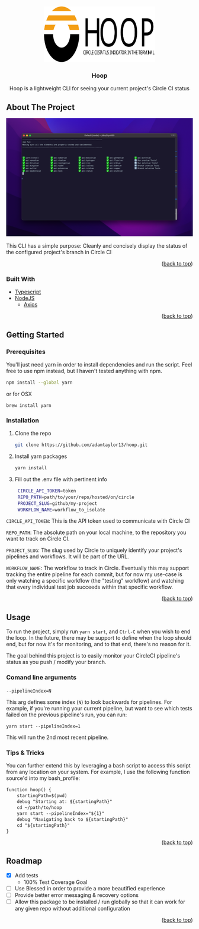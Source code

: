 <div id="top"></div>



<!-- PROJECT LOGO -->
<br />
<div align="center">
  <a href="https://github.com/adamtaylor13/hoop">
    <img src="https://github.com/adamtaylor13/hoop/blob/master/images/logo.svg" alt="Logo" width="300" height="150">
    <!-- Generated using artifical intelligence at: https://creator.nightcafe.studio -->
  </a>

<h3 align="center">Hoop</h3>
  <p align="center">
    Hoop is a lightweight CLI for seeing your current project's Circle CI status
    <!-- 
    <a href="https://github.com/adamtaylor13/hoop">View Demo</a>
    ·
    <a href="https://github.com/adamtaylor13/hoop/issues">Report Bug</a>
    ·
    <a href="https://github.com/adamtaylor13/hoop/issues">Request Feature</a>
    -->
  </p>
</div>


## About The Project

![Example Output](https://github.com/adamtaylor13/hoop/blob/master/images/example_output.png)


This CLI has a simple purpose: Cleanly and concisely display the status of the configured project's branch in Circle CI

<p align="right">(<a href="#top">back to top</a>)</p>


### Built With

* [Typescript](https://www.typescriptlang.org/)
* [NodeJS](https://nodejs.org/en/)
    * [Axios](https://axios-http.com/docs/intro)

<p align="right">(<a href="#top">back to top</a>)</p>


## Getting Started

### Prerequisites

You'll just need yarn in order to install dependencies and run the script. Feel free to use
npm instead, but I haven't tested anything with npm.
```sh
npm install --global yarn
```
or for OSX
```shell
brew install yarn
```

### Installation

1. Clone the repo
   ```sh
   git clone https://github.com/adamtaylor13/hoop.git
   ```
2. Install yarn packages
   ```sh
   yarn install
   ```
3. Fill out the .env file with pertinent info
   ```sh
    CIRCLE_API_TOKEN=token
    REPO_PATH=path/to/your/repo/hosted/on/circle
    PROJECT_SLUG=github/my-project
    WORKFLOW_NAME=workflow_to_isolate
   ```
   
`CIRCLE_API_TOKEN`: This is the API token used to communicate with Circle CI

`REPO_PATH`: The absolute path on your local machine, to the repository you want to track on Circle CI.

`PROJECT_SLUG`: The slug used by Circle to uniquely identify your project's pipelines and workflows. It will be part
of the URL.

`WORKFLOW_NAME`: The workflow to track in Circle. Eventually this may support tracking the entire pipeline for each commit,
but for now my use-case is only watching a specific workflow (the "testing" workflow) and watching that every individual
test job succeeds within that specific workflow.

<p align="right">(<a href="#top">back to top</a>)</p>



## Usage

To run the project, simply run `yarn start`, and `Ctrl-C` when you wish to end the loop.
In the future, there may be support to define when the loop should end, but for now
it's for monitoring, and to that end, there's no reason for it.

The goal behind this project is to easily monitor your CircleCI pipeline's status as you push 
/ modify your branch.

### Comand line arguments

`--pipelineIndex=N`

This arg defines some index (`N`) to look backwards for pipelines. For example, if you're running your current pipeline,
but want to see which tests failed on the previous pipeline's run, you can run:

```shell
yarn start --pipelineIndex=1
```

This will run the 2nd most recent pipeline.

### Tips & Tricks

You can further extend this by leveraging a bash script to access this script from any location on your system. For example,
I use the following function source'd into my bash_profile:

```shell
function hoop() {
    startingPath=$(pwd)
    debug "Starting at: ${startingPath}"
    cd ~/path/to/hoop
    yarn start --pipelineIndex="${1}"
    debug "Navigating back to ${startingPath}"
    cd "${startingPath}"
}
```

<p align="right">(<a href="#top">back to top</a>)</p>



## Roadmap

- [x] Add tests
  - 100% Test Coverage Goal
- [ ] Use Blessed in order to provide a more beautified experience
- [ ] Provide better error messaging & recovery options
- [ ] Allow this package to be installed / run globally so that it can work for any given repo without additional configuration

<p align="right">(<a href="#top">back to top</a>)</p>

